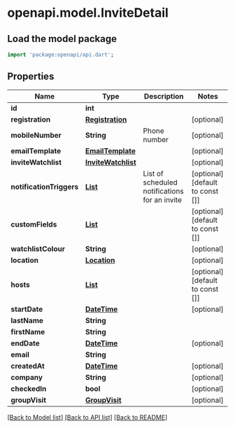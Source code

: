 # openapi.model.InviteDetail

## Load the model package
```dart
import 'package:openapi/api.dart';
```

## Properties
Name | Type | Description | Notes
------------ | ------------- | ------------- | -------------
**id** | **int** |  | 
**registration** | [**Registration**](Registration.md) |  | [optional] 
**mobileNumber** | **String** | Phone number | [optional] 
**emailTemplate** | [**EmailTemplate**](EmailTemplate.md) |  | [optional] 
**inviteWatchlist** | [**InviteWatchlist**](InviteWatchlist.md) |  | [optional] 
**notificationTriggers** | [**List<NotificationTrigger>**](NotificationTrigger.md) | List of scheduled notifications for an invite | [optional] [default to const []]
**customFields** | [**List<CustomField>**](CustomField.md) |  | [optional] [default to const []]
**watchlistColour** | **String** |  | [optional] 
**location** | [**Location**](Location.md) |  | [optional] 
**hosts** | [**List<Host>**](Host.md) |  | [optional] [default to const []]
**startDate** | [**DateTime**](DateTime.md) |  | [optional] 
**lastName** | **String** |  | 
**firstName** | **String** |  | 
**endDate** | [**DateTime**](DateTime.md) |  | [optional] 
**email** | **String** |  | 
**createdAt** | [**DateTime**](DateTime.md) |  | [optional] 
**company** | **String** |  | [optional] 
**checkedIn** | **bool** |  | [optional] 
**groupVisit** | [**GroupVisit**](GroupVisit.md) |  | [optional] 

[[Back to Model list]](../README.md#documentation-for-models) [[Back to API list]](../README.md#documentation-for-api-endpoints) [[Back to README]](../README.md)


